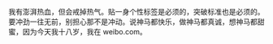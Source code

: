 我有澎湃热血，但会戒掉热气。贴一身个性标签是必须的，突破标准也是必须的。要冲劲一往无前，别担心那不是冲动。说神马都快乐，做神马都真诚，想神马都甜蜜，因为今天我十八岁，我在 weibo.com。 ​​​​